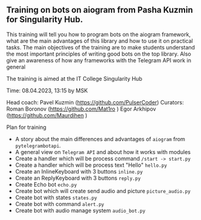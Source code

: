 ## Training on bots on aiogram from Pasha Kuzmin for Singularity Hub.
This training will tell you how to program bots on the aiogram framework, what are the main advantages of this library and how to use it on practical tasks. The main objectives of the training are to make students understand the most important principles of writing good bots on the top library. Also give an awareness of how any frameworks with the Telegram API work in general

The training is aimed at the IT College Singularity Hub

Time: 08.04.2023, 13:15 by MSK

Head coach: Pavel Kuzmin (https://github.com/PulserCoder)
Curators:
Roman Boronov (https://github.com/Mat1ro )
Egor Arkhipov (https://github.com/Maurdihen )

Plan for training
- А story about the main differences and advantages of `aiogram` from `pytelegrambotapi`.
- A general view on `Telegram API` and about how it works with modules
- Create a handler which will be process command  ``/start -> start.py``
- Create a handler which will be process text "Hello"  ``hello.py``
- Create an InlineKeyboard with 3 buttons  ``inline.py``
- Create an ReplyKeyboard with 3 buttons  ``reply.py``
- Create Echo bot ``echo.py``
- Create bot which will create send audio and picture ``picture_audio.py``
- Create bot with states ``states.py``
- Create bot with command ``alert.py``
- Create bot with audio manage system `audio_bot.py`

